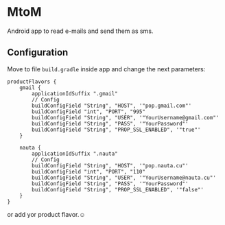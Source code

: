 # MtoM
Android app to read e-mails and send them as sms.

## Configuration
Move to file `build.gradle` inside app and change the next parameters:

    productFlavors {
        gmail {
            applicationIdSuffix ".gmail"
            // Config
            buildConfigField "String", "HOST", '"pop.gmail.com"'
            buildConfigField "int", "PORT", "995"
            buildConfigField "String", "USER", '"YourUsername@gmail.com"'
            buildConfigField "String", "PASS", '"YourPassword"'
            buildConfigField "String", "PROP_SSL_ENABLED", '"true"'
        }

        nauta {
            applicationIdSuffix ".nauta"
            // Config
            buildConfigField "String", "HOST", '"pop.nauta.cu"'
            buildConfigField "int", "PORT", "110"
            buildConfigField "String", "USER", '"YourUsername@nauta.cu"'
            buildConfigField "String", "PASS", '"YourPassword"'
            buildConfigField "String", "PROP_SSL_ENABLED", '"false"'
        }
    }

or add yor product flavor.:relaxed:

